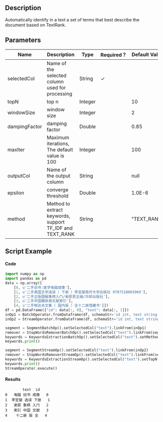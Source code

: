 ## Description
Automatically identify in a text a set of terms that best describe the document based on TextRank.

## Parameters
| Name | Description | Type | Required？ | Default Value |
| --- | --- | --- | --- | --- |
| selectedCol | Name of the selected column used for processing | String | ✓ |  |
| topN | top n | Integer |  | 10 |
| windowSize | window size | Integer |  | 2 |
| dampingFactor | damping factor | Double |  | 0.85 |
| maxIter | Maximum iterations, The default value is 100 | Integer |  | 100 |
| outputCol | Name of the output column | String |  | null |
| epsilon | converge threshold | Double |  | 1.0E-6 |
| method | Method to extract keywords, support TF_IDF and TEXT_RANK | String |  | "TEXT_RANK" |

## Script Example
#### Code
```python
import numpy as np
import pandas as pd
data = np.array([
    [0, u'二手旧书:医学电磁成像'],
    [1, u'二手美国文学选读（ 下册 ）李宜燮南开大学出版社 9787310003969'],
    [2, u'二手正版图解象棋入门/谢恩思主编/华龄出版社'],
    [3, u'二手中国糖尿病文献索引'],
    [4, u'二手郁达夫文集（ 国内版 ）全十二册馆藏书']])
df = pd.DataFrame({"id": data[:, 0], "text": data[:, 1]})
inOp1 = BatchOperator.fromDataframe(df, schemaStr='id int, text string')
inOp2 = StreamOperator.fromDataframe(df, schemaStr='id int, text string')

segment = SegmentBatchOp().setSelectedCol("text").linkFrom(inOp1)
remover = StopWordsRemoverBatchOp().setSelectedCol("text").linkFrom(segment)
keywords = KeywordsExtractionBatchOp().setSelectedCol("text").setMethod("TF_IDF").setTopN(3).linkFrom(remover)
keywords.print()

segment = SegmentStreamOp().setSelectedCol("text").linkFrom(inOp2)
remover = StopWordsRemoverStreamOp().setSelectedCol("text").linkFrom(segment)
keywords = KeywordsExtractionStreamOp().setSelectedCol("text").setTopN(3).linkFrom(remover)
keywords.print()
StreamOperator.execute()
```

#### Results
```
        text  id
0   电磁 旧书 成像   0
1  李宜燮 选读 下册   1
2   谢恩 象棋 入门   2
3   索引 中国 文献   3
4    十二册 版 全   4
```






